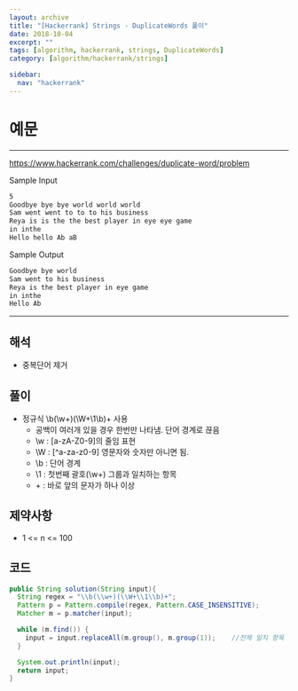 ```yaml
---
layout: archive
title: "[Hackerrank] Strings - DuplicateWords 풀이"
date: 2018-10-04
excerpt: ""
tags: [algorithm, hackerrank, strings, DuplicateWords]
category: [algorithm/hackerrank/strings]

sidebar:
  nav: "hackerrank"
---
```


# 예문

---

<https://www.hackerrank.com/challenges/duplicate-word/problem>

Sample Input

```markdown
5
Goodbye bye bye world world world
Sam went went to to to his business
Reya is is the the best player in eye eye game
in inthe
Hello hello Ab aB
```

Sample Output

```markdown
Goodbye bye world
Sam went to his business
Reya is the best player in eye game
in inthe
Hello Ab
```

---

## 해석

- 중복단어 제거

## 풀이

- 정규식 \b(\w+)(\W+\1\b)+ 사용
  - 공백이 여러개 있을 경우 한번만 나타냄. 단어 경계로 끊음
  - \w : [a-zA-Z0-9]의 줄임 표현
  - \W : [^a-za-z0-9] 영문자와 숫자만 아니면 됨.
  - \b : 단어 경계
  - \1 : 첫번째 괄호(\w+) 그룹과 일치하는 항목
  - \+ : 바로 앞의 문자가 하나 이상

## 제약사항

- 1 <= n <= 100

## 코드

```java
public String solution(String input){
  String regex = "\\b(\\w+)(\\W+\\1\\b)+";
  Pattern p = Pattern.compile(regex, Pattern.CASE_INSENSITIVE);
  Matcher m = p.matcher(input);

  while (m.find()) {
    input = input.replaceAll(m.group(), m.group(1));    //전체 일치 항목 중에 첫번째 일치하는 것으로 바꿔줌
  }

  System.out.println(input);
  return input;
}
```

